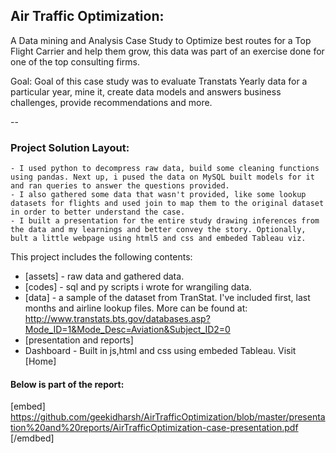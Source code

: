 ##	Air Traffic Optimization:

A Data mining and Analysis Case Study to Optimize best routes for a Top Flight Carrier and help them grow, this data was part of an exercise done for one of the top consulting firms. 

Goal: Goal of this case study was to evaluate Transtats Yearly data for a particular year, mine it, create data models and answers business challenges, provide recommendations and more. 


--

### Project Solution Layout:
	- I used python to decompress raw data, build some cleaning functions using pandas. Next up, i pused the data on MySQL built models for it and ran queries to answer the questions provided.
	- I also gathered some data that wasn't provided, like some lookup datasets for flights and used join to map them to the original dataset in order to better understand the case. 
	- I built a presentation for the entire study drawing inferences from the data and my learnings and better convey the story. Optionally, bult a little webpage using html5 and css and embeded Tableau viz. 

This project includes the following contents:
* [assets] - raw data and gathered data. 
* [codes] - sql and py scripts i wrote for wrangiling data.
* [data] - a sample of the dataset from TranStat. I've included first, last months and airline lookup files. More can be found at: http://www.transtats.bts.gov/databases.asp?Mode_ID=1&Mode_Desc=Aviation&Subject_ID2=0
* [presentation and reports]
* Dashboard - Built in js,html and css using embeded Tableau. Visit [Home]

#### Below is part of the report: 
[embed] https://github.com/geekidharsh/AirTrafficOptimization/blob/master/presentation%20and%20reports/AirTrafficOptimization-case-presentation.pdf [/emdbed]
